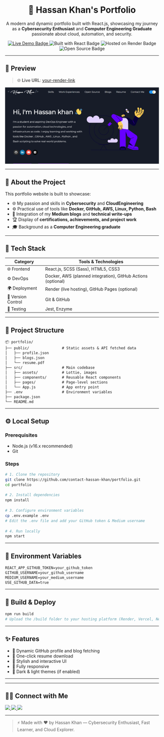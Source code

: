 <h1 align="center">🚀 Hassan Khan's Portfolio</h1>

<p align="center">
    A modern and dynamic portfolio built with React.js, showcasing my journey as a <b>Cybersecurity Enthusiast</b> and <b>Computer Engineering Graduate</b> passionate about cloud, automation, and security.

</p>

<p align="center">
  <a href="https://your-live-link.com" target="_blank">
    <img src="https://img.shields.io/badge/Live-Demo-brightgreen?style=for-the-badge&logo=vercel&logoColor=white" alt="Live Demo Badge" />
  </a>
  <img src="https://img.shields.io/badge/Built%20with-React-blue?style=for-the-badge&logo=react" alt="Built with React Badge" />
  <img src="https://img.shields.io/badge/Hosted%20on-Render-purple?style=for-the-badge&logo=render" alt="Hosted on Render Badge" />
  <img src="https://img.shields.io/badge/Open%20Source-Yes-important?style=for-the-badge&logo=github" alt="Open Source Badge" />
</p>

---

## 📸 Preview

> 🌐 **Live URL**: [your-render-link](https://portfolio-atww.onrender.com)

![Portfolio Preview](./public/preview.png)

---

## 🧠 About the Project

This portfolio website is built to showcase:

- 🌐 My passion and skills in **Cybersecurity** and **CloudEngineering**
- ⚙️ Practical use of tools like **Docker, GitHub, AWS, Linux, Python, Bash**
- 📄 Integration of my **Medium blogs** and **technical write-ups**
- 🏆 Display of **certifications, achievements, and project work**
- 🎓 Background as a **Computer Engineering graduate**

---

## 🧰 Tech Stack

| Category         | Tools & Technologies                                                  |
|------------------|------------------------------------------------------------------------|
| 🌐 Frontend       | React.js, SCSS (Sass), HTML5, CSS3                                     |
| ⚙️ DevOps         | Docker, AWS (planned integration), GitHub Actions (optional)          |
| 🌍 Deployment     | Render (live hosting), GitHub Pages (optional)                         |
| 🔗 Version Control| Git & GitHub                                                           |
| 🧪 Testing        | Jest, Enzyme                                                           |

---

## 📁 Project Structure

```
📦 portfolio/
├── public/               # Static assets & API fetched data
│   ├── profile.json
│   ├── blogs.json
│   └── resume.pdf
├── src/                  # Main codebase
│   ├── assets/           # Lottie, images
│   ├── components/       # Reusable React components
│   ├── pages/            # Page-level sections
│   └── App.js            # App entry point
├── .env                  # Environment variables
├── package.json
└── README.md
```

---

## ⚙️ Local Setup

### Prerequisites

- Node.js (v16.x recommended)
- Git

### Steps

```bash
# 1. Clone the repository
git clone https://github.com/contact-hassan-khan/portfolio.git
cd portfolio

# 2. Install dependencies
npm install

# 3. Configure environment variables
cp .env.example .env
# Edit the .env file and add your GitHub token & Medium username

# 4. Run locally
npm start
```

---

## 🔐 Environment Variables

```env
REACT_APP_GITHUB_TOKEN=your_github_token
GITHUB_USERNAME=your_github_username
MEDIUM_USERNAME=your_medium_username
USE_GITHUB_DATA=true
```

---

## 🚀 Build & Deploy

```bash
npm run build
# Upload the /build folder to your hosting platform (Render, Vercel, Netlify, GitHub Pages, etc.)
```

---

## ✨ Features

- 🧠 Dynamic GitHub profile and blog fetching
- 📄 One-click resume download
- 💬 Stylish and interactive UI
- 📱 Fully responsive
- 🌙 Dark & light themes (if enabled)

---



---

## 🙋‍♂️ Connect with Me

<p align="left">
  <a href="https://www.linkedin.com/in/contact-hassankhan" target="_blank">
    <img src="https://img.shields.io/badge/LinkedIn-blue?style=for-the-badge&logo=linkedin" />
  </a>
  <a href="https://github.com/contact-hassan-khan" target="_blank">
    <img src="https://img.shields.io/badge/GitHub-100000?style=for-the-badge&logo=github" />
  </a>
  <a href="https://medium.com/@hassan14kha" target="_blank">
    <img src="https://img.shields.io/badge/Medium-black?style=for-the-badge&logo=medium" />
  </a>
</p>

---

> ⚡ Made with ❤️ by Hassan Khan — Cybersecurity Enthusiast, Fast Learner, and Cloud Explorer.

